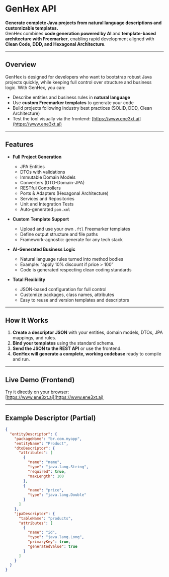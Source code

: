 
# GenHex API

**Generate complete Java projects from natural language descriptions and customizable templates.**  
GenHex combines **code generation powered by AI** and **template-based architecture with Freemarker**, enabling rapid development aligned with **Clean Code, DDD, and Hexagonal Architecture**.

---

## Overview

GenHex is designed for developers who want to bootstrap robust Java projects quickly, while keeping full control over structure and business logic. With GenHex, you can:

- Describe entities and business rules in **natural language**
- Use **custom Freemarker templates** to generate your code
- Build projects following industry best practices (SOLID, DDD, Clean Architecture)
- Test the tool visually via the frontend: [https://www.ene3xt.ai](https://www.ene3xt.ai)

---

## Features

- **Full Project Generation**
  - JPA Entities
  - DTOs with validations
  - Immutable Domain Models
  - Converters (DTO-Domain-JPA)
  - RESTful Controllers
  - Ports & Adapters (Hexagonal Architecture)
  - Services and Repositories
  - Unit and Integration Tests
  - Auto-generated `pom.xml`

- **Custom Template Support**
  - Upload and use your own `.ftl` Freemarker templates
  - Define output structure and file paths
  - Framework-agnostic: generate for any tech stack

- **AI-Generated Business Logic**
  - Natural language rules turned into method bodies
  - Example: “apply 10% discount if price > 100”
  - Code is generated respecting clean coding standards

- **Total Flexibility**
  - JSON-based configuration for full control
  - Customize packages, class names, attributes
  - Easy to reuse and version templates and descriptors

---

## How It Works

1. **Create a descriptor JSON** with your entities, domain models, DTOs, JPA mappings, and rules.
2. **Bind your templates** using the standard schema.
3. **Send the JSON to the REST API** or use the frontend.
4. **GenHex will generate a complete, working codebase** ready to compile and run.

---

## Live Demo (Frontend)

Try it directly on your browser:  
[https://www.ene3xt.ai](https://www.ene3xt.ai)

---

## Example Descriptor (Partial)

```json
{
  "entityDescriptor": {
    "packageName": "br.com.myapp",
    "entityName": "Product",
    "dtoDescriptor": {
      "attributes": [
        {
          "name": "name",
          "type": "java.lang.String",
          "required": true,
          "maxLength": 100
        },
        {
          "name": "price",
          "type": "java.lang.Double"
        }
      ]
    },
    "jpaDescriptor": {
      "tableName": "products",
      "attributes": [
        {
          "name": "id",
          "type": "java.lang.Long",
          "primaryKey": true,
          "generatedValue": true
        }
      ]
    }
  }
}
